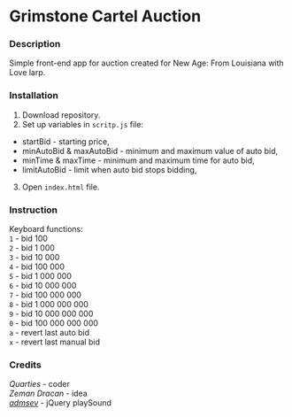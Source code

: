 # Grimstone Cartel Auction

### Description

Simple front-end app for auction created for New Age: From Louisiana with Love larp.

### Installation

1. Download repository.
2. Set up variables in `scritp.js` file:
- startBid - starting price,
- minAutoBid & maxAutoBid - minimum and maximum value of auto bid,
- minTime & maxTime - minimum and maximum time for auto bid,
- limitAutoBid - limit when auto bid stops bidding,
3. Open `index.html` file.

### Instruction

Keyboard functions:\
`1` - bid 100\
`2` - bid 1 000\
`3` - bid 10 000\
`4` - bid 100 000\
`5` - bid 1 000 000\
`6` - bid 10 000 000\
`7` - bid 100 000 000\
`8` - bid 1 000 000 000\
`9` - bid 10 000 000 000\
`0` - bid 100 000 000 000\
`a` - revert last auto bid\
`x` - revert last manual bid

### Credits

*Quarties* - coder\
*Zeman* *Dracan* - idea\
*[admsev](https://github.com/admsev/jquery-play-sound)* - jQuery playSound